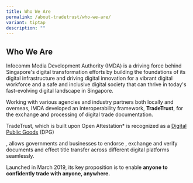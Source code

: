 ```yaml
---
title: Who We Are
permalink: /about-tradetrust/who-we-are/
variant: tiptap
description: ""
---
```

<h2>Who We Are</h2><p>Infocomm Media Development Authority (IMDA) is a driving force behind Singapore's digital transformation efforts by building the foundations of its digital infrastructure and driving digital innovation for a vibrant digital workforce and a safe and inclusive digital society that can thrive in today's fast-evolving digital landscape in Singapore.</p><p>Working with various agencies and industry partners both locally and overseas, IMDA developed an interoperability framework, <strong>TradeTrust</strong>, for the exchange and processing of digital trade documentation. </p><p>TradeTrust, which is built upon Open Attestation* is recognized as a <a href="https://digitalpublicgoods.net/digital-public-goods/" rel="noopener noreferrer nofollow" target="_blank">Digital Public Goods</a> (DPG) </p><p>, allows governments and businesses to endorse , exchange and verify documents and effect title transfer across different digital platforms seamlessly.</p><p>Launched in March 2019, its key proposition is to enable <strong>anyone to confidently trade with anyone, anywhere.</strong></p><p></p>